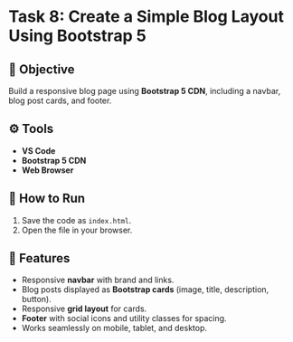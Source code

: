 # Task 8: Create a Simple Blog Layout Using Bootstrap 5

## 📌 Objective

Build a responsive blog page using **Bootstrap 5 CDN**, including a navbar, blog post cards, and footer.

## ⚙️ Tools

* **VS Code**
* **Bootstrap 5 CDN**
* **Web Browser**

## 🚀 How to Run

1. Save the code as `index.html`.
2. Open the file in your browser.

## 📖 Features

* Responsive **navbar** with brand and links.
* Blog posts displayed as **Bootstrap cards** (image, title, description, button).
* Responsive **grid layout** for cards.
* **Footer** with social icons and utility classes for spacing.
* Works seamlessly on mobile, tablet, and desktop.
